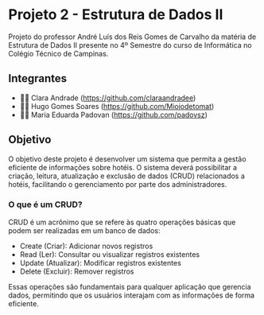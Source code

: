 # Projeto 2 - Estrutura de Dados II
Projeto do professor André Luís dos Reis Gomes de Carvalho da matéria de Estrutura de Dados II presente no 4º Semestre do curso de Informática no Colégio Técnico de Campinas.

## Integrantes
- 👩‍💻 Clara Andrade (https://github.com/claraandradee)
- 🧑‍💻 Hugo Gomes Soares (https://github.com/Miojodetomat)
- 👩‍💻 Maria Eduarda Padovan (https://github.com/padovsz)

## Objetivo
O objetivo deste projeto é desenvolver um sistema que permita a gestão eficiente de informações sobre hotéis. O sistema deverá possibilitar a criação, leitura, atualização e exclusão de dados (CRUD) relacionados a hotéis, facilitando o gerenciamento por parte dos administradores.

### O que é um CRUD?
CRUD é um acrônimo que se refere às quatro operações básicas que podem ser realizadas em um banco de dados:

- Create (Criar): Adicionar novos registros
- Read (Ler): Consultar ou visualizar registros existentes
- Update (Atualizar): Modificar registros existentes
- Delete (Excluir): Remover registros
  
Essas operações são fundamentais para qualquer aplicação que gerencia dados, permitindo que os usuários interajam com as informações de forma eficiente.

